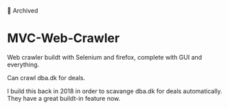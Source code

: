 📁 Archived
# MVC-Web-Crawler
Web crawler buildt with Selenium and firefox, complete with GUI and everything.

Can crawl dba.dk for deals.

I build this back in 2018 in order to scavange dba.dk for deals automatically. They have a great buildt-in feature now.

